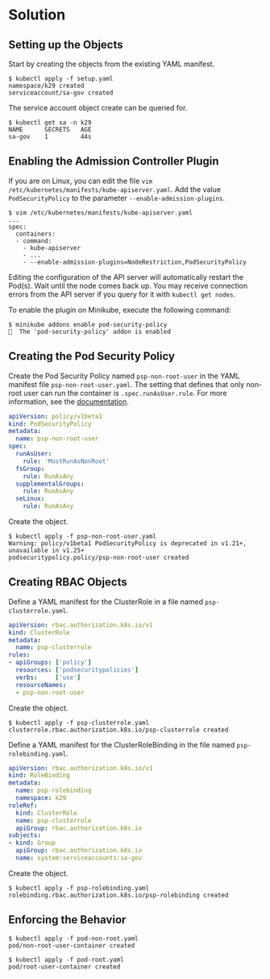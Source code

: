 # Solution

## Setting up the Objects

Start by creating the objects from the existing YAML manifest.

```
$ kubectl apply -f setup.yaml
namespace/k29 created
serviceaccount/sa-gov created
```

The service account object create can be queried for.

```
$ kubectl get sa -n k29
NAME      SECRETS   AGE
sa-gov    1         44s
```

## Enabling the Admission Controller Plugin

If you are on Linux, you can edit the file `vim /etc/kubernetes/manifests/kube-apiserver.yaml`. Add the value `PodSecurityPolicy` to the parameter `--enable-admission-plugins`.

```
$ vim /etc/kubernetes/manifests/kube-apiserver.yaml
...
spec:
  containers:
  - command:
    - kube-apiserver
    - ...
    - --enable-admission-plugins=NodeRestriction,PodSecurityPolicy
```

Editing the configuration of the API server will automatically restart the Pod(s). Wait until the node comes back up. You may receive connection errors from the API server if you query for it with `kubectl get nodes`.

To enable the plugin on Minikube, execute the following command:

```
$ minikube addons enable pod-security-policy
🌟  The 'pod-security-policy' addon is enabled
```

## Creating the Pod Security Policy

Create the Pod Security Policy named `psp-non-root-user` in the YAML manifest file `psp-non-root-user.yaml`. The setting that defines that only non-root user can run the container is `.spec.runAsUser.rule`. For more information, see the [documentation](https://kubernetes.io/docs/concepts/security/pod-security-policy/#users-and-groups).

```yaml
apiVersion: policy/v1beta1
kind: PodSecurityPolicy
metadata:
  name: psp-non-root-user
spec:
  runAsUser:
    rule: 'MustRunAsNonRoot'
  fsGroup:
    rule: RunAsAny
  supplementalGroups:
    rule: RunAsAny
  seLinux:
    rule: RunAsAny
```

Create the object.

```
$ kubectl apply -f psp-non-root-user.yaml
Warning: policy/v1beta1 PodSecurityPolicy is deprecated in v1.21+, unavailable in v1.25+
podsecuritypolicy.policy/psp-non-root-user created
```

## Creating RBAC Objects

Define a YAML manifest for the ClusterRole in a file named `psp-clusterrole.yaml`.

```yaml
apiVersion: rbac.authorization.k8s.io/v1
kind: ClusterRole
metadata:
  name: psp-clusterrole
rules:
- apiGroups: ['policy']
  resources: ['podsecuritypolicies']
  verbs:     ['use']
  resourceNames:
  - psp-non-root-user
```

Create the object.

```
$ kubectl apply -f psp-clusterrole.yaml
clusterrole.rbac.authorization.k8s.io/psp-clusterrole created
```

Define a YAML manifest for the ClusterRoleBinding in the file named `psp-rolebinding.yaml`.

```yaml
apiVersion: rbac.authorization.k8s.io/v1
kind: RoleBinding
metadata:
  name: psp-rolebinding
  namespace: k29
roleRef:
  kind: ClusterRole
  name: psp-clusterrole
  apiGroup: rbac.authorization.k8s.io
subjects:
- kind: Group
  apiGroup: rbac.authorization.k8s.io
  name: system:serviceaccounts:sa-gov
```

Create the object.

```
$ kubectl apply -f psp-rolebinding.yaml
rolebinding.rbac.authorization.k8s.io/psp-rolebinding created
```

## Enforcing the Behavior

```
$ kubectl apply -f pod-non-root.yaml
pod/non-root-user-container created
```

```
$ kubectl apply -f pod-root.yaml
pod/root-user-container created
```